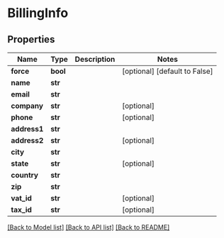 # BillingInfo

## Properties
Name | Type | Description | Notes
------------ | ------------- | ------------- | -------------
**force** | **bool** |  | [optional] [default to False]
**name** | **str** |  | 
**email** | **str** |  | 
**company** | **str** |  | [optional] 
**phone** | **str** |  | [optional] 
**address1** | **str** |  | 
**address2** | **str** |  | [optional] 
**city** | **str** |  | 
**state** | **str** |  | [optional] 
**country** | **str** |  | 
**zip** | **str** |  | 
**vat_id** | **str** |  | [optional] 
**tax_id** | **str** |  | [optional] 

[[Back to Model list]](../README.md#documentation-for-models) [[Back to API list]](../README.md#documentation-for-api-endpoints) [[Back to README]](../README.md)


